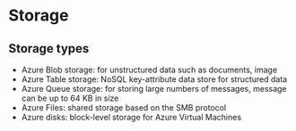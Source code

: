 # Storage

## Storage types
- Azure Blob storage: for unstructured data such as documents, image
- Azure Table storage: NoSQL key-attribute data store for structured data
- Azure Queue storage: for storing large numbers of messages, message can be up to 64 KB in size
- Azure Files: shared storage based on the SMB protocol
- Azure disks: block-level storage for Azure Virtual Machines

